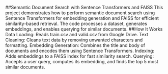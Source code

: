 ##Semantic Document Search with Sentence Transformers and FAISS
This project demonstrates how to perform semantic document search using Sentence Transformers for embedding generation and FAISS for efficient similarity-based retrieval. The code processes a dataset, generates embeddings, and enables querying for similar documents.
##How It Works
Data Loading:
Reads train.csv and valid.csv from Google Drive.
Text Cleaning:
Cleans text data by removing unwanted characters and formatting.
Embedding Generation:
Combines the title and body of documents and encodes them using Sentence Transformers.
Indexing:
Adds embeddings to a FAISS index for fast similarity search.
Querying:
Accepts a user query, computes its embedding, and finds the top 5 most similar documents.
